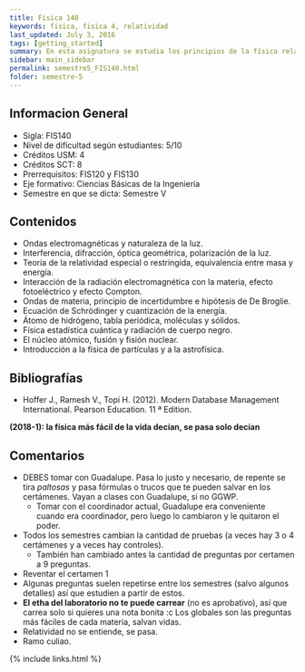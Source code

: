 ```yaml
---
title: Fisica 140
keywords: fisica, fisica 4, relatividad
last_updated: July 3, 2016
tags: [getting_started]
summary: En esta asignatura se estudia los principios de la física relacionados con la propagación de ondas electromagnéticas, la teoría de la relatividad especial o restringida, la física estadística y la física cuántica, a nivel básico con aplicaciones relevantes a la ingeniería. El estudiante profundiza las habilidades de aplicar las leyes físicas, resolver problemas y realizar experimentos a este nivel. 
sidebar: main_sidebar
permalink: semestre5_FIS140.html
folder: semestre-5
---
```


## Informacion General
* Sigla: FIS140
* Nivel de dificultad según estudiantes: 5/10
* Créditos USM: 4
* Créditos SCT: 8
* Prerrequisitos: FIS120 y FIS130
* Eje formativo: Ciencias Básicas de la Ingeniería
* Semestre en que se dicta: Semestre V


## Contenidos
* Ondas electromagnéticas y naturaleza de la luz. 
* Interferencia, difracción, óptica geométrica, polarización de la luz. 
* Teoría de la relatividad especial o restringida, equivalencia entre masa y energía. 
* Interacción de la radiación electromagnética con la materia, efecto fotoeléctrico y efecto Compton. 
* Ondas de materia, principio de incertidumbre e hipótesis de De Broglie. 
* Ecuación de Schrödinger y cuantización de la energía. 
* Átomo de hidrógeno, tabla periódica, moléculas y sólidos. 
* Física estadística cuántica y radiación de cuerpo negro. 
* El núcleo atómico, fusión y fisión nuclear. 
* Introducción a la física de partículas y a la astrofísica. 

## Bibliografías
* Hoffer J., Ramesh V., Topi H. (2012). Modern Database Management International. Pearson Education. 11 ª Edition.


**(2018-1): la física más fácil de la vida decían, se pasa solo decían**

## Comentarios
* DEBES tomar con Guadalupe. Pasa lo justo y necesario, de repente se tira _paltosas_ y pasa fórmulas o trucos que te pueden salvar en los certámenes. Vayan a clases con Guadalupe, si no GGWP.
    * Tomar con el coordinador actual, Guadalupe era conveniente cuando era coordinador, pero luego lo cambiaron y le quitaron el poder.
* Todos los semestres cambian la cantidad de pruebas (a veces hay 3 o 4 certámenes y a veces hay controles).
    * También han cambiado antes la cantidad de preguntas por certamen a 9 preguntas.
* Reventar el certamen 1
* Algunas preguntas suelen repetirse entre los semestres (salvo algunos detalles) así que estudien a partir de estos.
* __El etha del laboratorio no te puede carrear__ (no es aprobativo), así que carrea solo si quieres una nota bonita :c Los globales son las preguntas más fáciles de cada materia, salvan vidas.
* Relatividad no se entiende, se pasa.
* Ramo culiao.



{% include links.html %}
